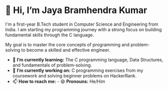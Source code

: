 # 👋 Hi, I’m Jaya Bramhendra Kumar

I'm a first-year B.Tech student in Computer Science and Engineering from India. I am starting my programming journey with a strong focus on building fundamental skills through the C language.

My goal is to master the core concepts of programming and problem-solving to become a skilled and effective engineer.

- 🌱 **I’m currently learning:** The C programming language, Data Structures, and fundamentals of problem-solving.
- 🔭 **I’m currently working on:** C programming exercises from my coursework and solving beginner problems on HackerRank.
- 📫 **How to reach me:** - 😄 **Pronouns:** He/Him
